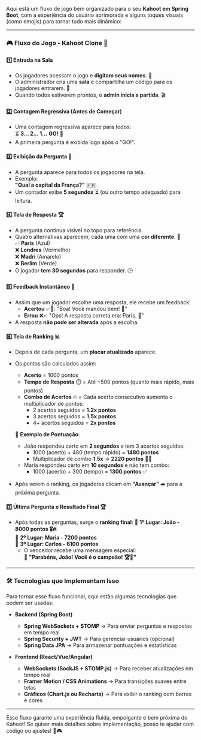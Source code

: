 Aqui está um fluxo de jogo bem organizado para o seu **Kahoot em Spring Boot**, com a experiência do usuário aprimorada e alguns toques visuais (como emojis) para tornar tudo mais dinâmico:  

---

### 🎮 **Fluxo do Jogo - Kahoot Clone** 🚀

#### **1️⃣ Entrada na Sala**
- Os jogadores acessam o jogo e **digitam seus nomes**. 📝
- O administrador cria uma **sala** e compartilha um código para os jogadores entrarem. 🔢
- Quando todos estiverem prontos, o **admin inicia a partida**. 🎬

#### **2️⃣ Contagem Regressiva (Antes de Começar)**
- Uma contagem regressiva aparece para todos:  
  ⏳ **3... 2... 1...** **GO!** 🏁  
- A primeira pergunta é exibida logo após o "GO!".

#### **3️⃣ Exibição da Pergunta 📜**
- A pergunta aparece para todos os jogadores na tela.  
- Exemplo:  
  **"Qual a capital da França?"** 🇫🇷  
- Um contador exibe **5 segundos** ⏳ (ou outro tempo adequado) para leitura.

#### **4️⃣ Tela de Resposta 🏆**
- A pergunta continua visível no topo para referência.  
- Quatro alternativas aparecem, cada uma com uma **cor diferente**. 🎨  
  ✅ **Paris** (Azul)  
  ❌ **Londres** (Vermelho)  
  ❌ **Madri** (Amarelo)  
  ❌ **Berlim** (Verde)  
- O jogador **tem 30 segundos** para responder. 🕒  

#### **5️⃣ Feedback Instantâneo 🎯**
- Assim que um jogador escolhe uma resposta, ele recebe um feedback:
  - **Acertou** ✅🎉: "Boa! Você mandou bem! 🚀"
  - **Errou** ❌💀: "Ops! A resposta correta era: Paris. 🤔"
- A resposta **não pode ser alterada** após a escolha.

#### **6️⃣ Tela de Ranking 📊**
- Depois de cada pergunta, um **placar atualizado** aparece.  
- Os pontos são calculados assim:  
  - **Acerto** = 1000 pontos  
  - **Tempo de Resposta** ⏱️ = Até +500 pontos (quanto mais rápido, mais pontos)  
  - **Combo de Acertos** 🔥 = Cada acerto consecutivo aumenta o multiplicador de pontos:
    - 2 acertos seguidos = **1.2x pontos**
    - 3 acertos seguidos = **1.5x pontos**
    - 4+ acertos seguidos = **2x pontos**  

  📌 **Exemplo de Pontuação**:
  - João respondeu certo em **2 segundos** e tem 3 acertos seguidos:
    - 1000 (acerto) + 480 (tempo rápido) = **1480 pontos**
    - Multiplicador de combo **1.5x** → **2220 pontos** 🎯🔥
  - Maria respondeu certo em **10 segundos** e não tem combo:
    - 1000 (acerto) + 300 (tempo) = **1300 pontos** ✅

- Após verem o ranking, os jogadores clicam em **"Avançar"** ➡️ para a próxima pergunta.

#### **7️⃣ Última Pergunta e Resultado Final 🏆**
- Após todas as perguntas, surge o **ranking final**:
  🥇 **1º Lugar: João - 8000 pontos 🎖️🔥**  
  🥈 **2º Lugar: Maria - 7200 pontos**  
  🥉 **3º Lugar: Carlos - 6100 pontos**  
  - O vencedor recebe uma mensagem especial:  
    🎉 **"Parabéns, João! Você é o campeão! 🏆🚀"**  

---

### 🛠 **Tecnologias que Implementam Isso**
Para tornar esse fluxo funcional, aqui estão algumas tecnologias que podem ser usadas:
- **Backend (Spring Boot)**  
  - **Spring WebSockets + STOMP** → Para enviar perguntas e respostas em tempo real  
  - **Spring Security + JWT** → Para gerenciar usuários (opcional)  
  - **Spring Data JPA** → Para armazenar pontuações e estatísticas  

- **Frontend (React/Vue/Angular)**  
  - **WebSockets (SockJS + STOMP.js)** → Para receber atualizações em tempo real  
  - **Framer Motion / CSS Animations** → Para transições suaves entre telas  
  - **Gráficos (Chart.js ou Recharts)** → Para exibir o ranking com barras e cores  

---

Esse fluxo garante uma experiência fluida, empolgante e bem próxima do Kahoot! Se quiser mais detalhes sobre implementação, posso te ajudar com código ou ajustes! 🚀🎮